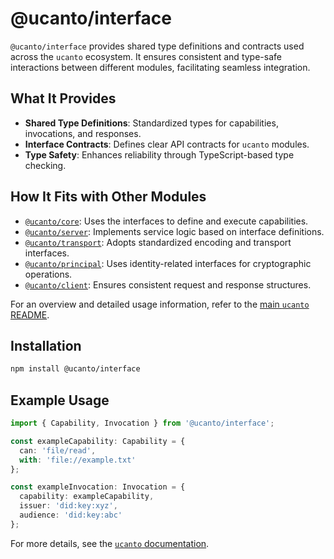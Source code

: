 # @ucanto/interface

`@ucanto/interface` provides shared type definitions and contracts used across the `ucanto` ecosystem. It ensures consistent and type-safe interactions between different modules, facilitating seamless integration.

## What It Provides
- **Shared Type Definitions**: Standardized types for capabilities, invocations, and responses.
- **Interface Contracts**: Defines clear API contracts for `ucanto` modules.
- **Type Safety**: Enhances reliability through TypeScript-based type checking.

## How It Fits with Other Modules
- [`@ucanto/core`](../core/README.md): Uses the interfaces to define and execute capabilities.
- [`@ucanto/server`](../server/README.md): Implements service logic based on interface definitions.
- [`@ucanto/transport`](../transport/README.md): Adopts standardized encoding and transport interfaces.
- [`@ucanto/principal`](../principal/README.md): Uses identity-related interfaces for cryptographic operations.
- [`@ucanto/client`](../client/README.md): Ensures consistent request and response structures.

For an overview and detailed usage information, refer to the [main `ucanto` README](../../Readme.md).

## Installation
```sh
npm install @ucanto/interface
```

## Example Usage
```ts
import { Capability, Invocation } from '@ucanto/interface';

const exampleCapability: Capability = {
  can: 'file/read',
  with: 'file://example.txt'
};

const exampleInvocation: Invocation = {
  capability: exampleCapability,
  issuer: 'did:key:xyz',
  audience: 'did:key:abc'
};
```

For more details, see the [`ucanto` documentation](https://github.com/storacha/ucanto).